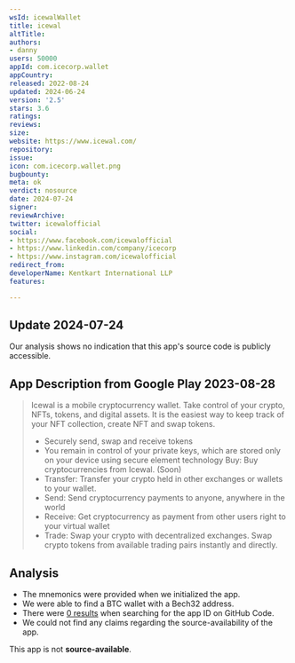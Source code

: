 ```yaml
---
wsId: icewalWallet
title: icewal
altTitle: 
authors:
- danny
users: 50000
appId: com.icecorp.wallet
appCountry: 
released: 2022-08-24
updated: 2024-06-24
version: '2.5'
stars: 3.6
ratings: 
reviews: 
size: 
website: https://www.icewal.com/
repository: 
issue: 
icon: com.icecorp.wallet.png
bugbounty: 
meta: ok
verdict: nosource
date: 2024-07-24
signer: 
reviewArchive: 
twitter: icewalofficial
social:
- https://www.facebook.com/icewalofficial
- https://www.linkedin.com/company/icecorp
- https://www.instagram.com/icewalofficial
redirect_from: 
developerName: Kentkart International LLP
features: 

---
```


## Update 2024-07-24

Our analysis shows no indication that this app's source code is publicly accessible.

## App Description from Google Play 2023-08-28

> Icewal is a mobile cryptocurrency wallet. Take control of your crypto, NFTs, tokens, and digital assets. It is the easiest way to keep track of your NFT collection, create NFT and swap tokens.
>
> - Securely send, swap and receive tokens
> - You remain in control of your private keys, which are stored only on your device using secure element technology
> Buy: Buy cryptocurrencies from Icewal. (Soon)
> - Transfer: Transfer your crypto held in other exchanges or wallets to your wallet.
> - Send: Send cryptocurrency payments to anyone, anywhere in the world
> - Receive: Get cryptocurrency as payment from other users right to your virtual wallet
> - Trade: Swap your crypto with decentralized exchanges. Swap crypto tokens from available trading pairs instantly and directly.

## Analysis 

- The mnemonics were provided when we initialized the app. 
- We were able to find a BTC wallet with a Bech32 address.
- There were [0 results](https://github.com/search?q=com.icecorp.wallet&type=code) when searching for the app ID on GitHub Code.
- We could not find any claims regarding the source-availability of the app. 

This app is not **source-available**.
